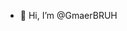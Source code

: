 - 👋 Hi, I’m @GmaerBRUH

<!---
GmaerBRUH/GmaerBRUH a ✨ special ✨ repository because its `README.md` (this file) appears on your GitHub profile.
You can click the Preview link to take a look at your changes.
--->
